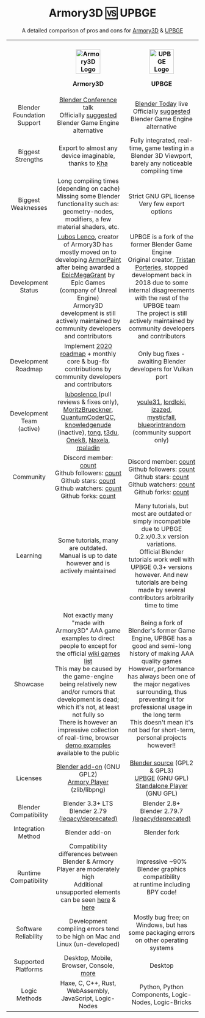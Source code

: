 <div align="center">
  <h1>Armory3D 🆚 UPBGE</h1>
  <p>A detailed comparison of pros and cons for <a href="https://www.armory3d.org">Armory3D</a> &amp; <a href="https://www.upbge.org">UPBGE</a></p>
</div>
<table align="center">
  <tr>
    <th>‎</th>
    <th>
      <br />
      <img src="https://avatars.githubusercontent.com/u/20436620?s=200&v=4" width=64 alt="Armory3D Logo" />
      <p>Armory3D</p>
    </th>
    <th>
      <br />
      <img src="https://avatars.githubusercontent.com/u/16006310?s=200&v=4" width=64 alt="UPBGE Logo" />
      <p>UPBGE</p>
    </th>
  </tr>
  <!-- Blender Foundation Support -->
  <tr align="center">
    <td>Blender Foundation Support</td>
    <td>
      <a href="https://www.youtube.com/watch?v=EaMT6Nyu79w">Blender Conference</a> talk<br />
      Officially <a href="https://www.blender.org/press/blender-projects-in-2018-to-look-forward-to/#blender-game-engine">suggested</a> Blender Game Engine alternative
    </td>
    <td>
      <a href="https://www.youtube.com/watch?v=hS7iV3NfddI&start=512">Blender Today</a> live<br />
      Officially <a href="https://www.blender.org/press/blender-projects-in-2018-to-look-forward-to/#blender-game-engine">suggested</a> Blender Game Engine alternative
    </td>
  </tr>
   <!-- Biggest Strengths -->
  <tr align="center">
    <td>Biggest Strengths</td>
    <td>
      Export to almost any device imaginable, thanks to <a href="http://kha.tech">Kha</a>
    </td>
    <td>
      Fully integrated, real-time, game testing in a Blender 3D Viewport, barely any noticeable compiling time
    </td>
  </tr>
   <!-- Biggest Weaknesses -->
  <tr align="center">
    <td>Biggest Weaknesses</td>
    <td>
      Long compiling times (depending on cache)<br />
      Missing some Blender functionality such as: geometry-nodes, modifiers, a few material shaders, etc.
    </td>
    <td>
      Strict GNU GPL license<br />
      Very few export options
    </td>
  </tr>
   <!-- Development Status -->
  <tr align="center">
    <td>Development Status</td>
    <td><a href="https://www.github.com/luboslenco">Lubos Lenco</a>, creator of Armory3D has mostly moved on to developing <a href="https://www.armorpaint.org">ArmorPaint</a> after being awarded a <a href="https://www.youtube.com/watch?v=M1X2Qdz8QDc">EpicMegaGrant</a> by Epic Games<br />(company of Unreal Engine)<br />Armory3D development is still actively maintained by community developers and contributors</td>
    <td>UPBGE is a fork of the former Blender Game Engine<br />Original creator, <a href="https://www.github.com/panzergame">Tristan Porteries</a>, stopped development back in 2018 due to some internal disagreements with the rest of the UPBGE team<br />The project is still actively maintained by community developers and contributors</td>
  </tr>
  <!-- Development Roadmap -->
  <tr align="center">
    <td>Development Roadmap</td>
    <td>Implement <a href="https://github.com/armory3d/armory/issues/1545#issue-549147917">2020 roadmap</a> + monthly core & bug-fix contributions by community developers and contributors</td>
    <td>Only bug fixes - awaiting Blender developers for Vulkan port</td>
  </tr>
  <!-- Development Team (active) -->
  <tr align="center">
    <td>Development Team (active)</td>
    <td>
      <a href="https://github.com/luboslenco">luboslenco </a> (pull reviews & fixes only),
      <a href="https://github.com/MoritzBrueckner">MoritzBrueckner</a>,
      <a href="https://github.com/QuantumCoderQC">QuantumCoderQC</a>,<br />
      <a href="https://github.com/knowledgenude">knowledgenude</a> (inactive),
      <a href="https://github.com/tong">tong</a>,
      <a href="https://github.com/t3du">t3du</a>,
      <a href="https://github.com/Onek8">Onek8</a>,
      <a href="https://github.com/Naxela">Naxela</a>,
      <a href="https://github.com/rpaladin">rpaladin</a>
    </td>
    <td>
      <a href="https://github.com/youle31">youle31</a>,
      <a href="https://github.com/lordloki">lordloki</a>,
      <a href="https://github.com/izazed">izazed</a>,<br />
      <a href="https://github.com/mysticfall">mysticfall</a>,
      <a href="https://github.com/blueprintrandom">blueprintrandom</a> (community support only)
    </td>
  </tr>
  <!-- Community -->
  <tr align="center">
    <td>Community</td>
    <td>
      Discord member: <a href="https://discord.gg/xqrKhGjVJk">count</a><br />
      Github followers: <a href="https://github.com/armory3d?tab=followers">count</a><br />
      Github stars: <a href="https://github.com/armory3d/armory/stargazers">count</a><br />
      Github watchers: <a href="https://github.com/armory3d/armory/watchers">count</a><br />
      Github forks: <a href="https://github.com/armory3d/armory/network/members">count</a>
    </td>
    <td>
      Discord member: <a href="https://discord.gg/DsTJ8Ga">count</a><br />
      Github followers: <a href="https://github.com/upbge?tab=followers">count</a><br />
      Github stars: <a href="https://github.com/upbge/upbge/stargazers">count</a><br />
      Github watchers: <a href="https://github.com/upbge/upbge/watchers">count</a><br />
      Github forks: <a href="https://github.com/upbge/upbge/network/members">count</a>
    </td>
  </tr>
  <!-- Learning -->
  <tr align="center">
    <td>Learning</td>
    <td>Some tutorials, many are outdated.<br />Manual is up to date however and is actively maintained</td>
    <td>Many tutorials, but most are outdated or simply incompatible due to UPBGE 0.2.x/0.3.x version variations.<br />Official Blender tutorials work well with UPBGE 0.3+ versions however. And new tutorials are being made by several contributors arbitrarily time to time</td>
  </tr>
  <!-- Showcase -->
  <tr align="center">
    <td>Showcase</td>
    <td>Not exactly many "made with Armory3D" AAA game examples to direct people to except for the official <a href="https://www.github.com/armory3d/armory/wiki/Games-made-with-Armory">wiki games list</a><br />This may be caused by the game-engine being relatively new and/or rumors that development is dead; which it's not, at least not fully so<br />There is however an impressive collection of real-time, browser <a href="https://armory3d.github.io/armory_examples_browser/">demo examples</a> available to the public</td>
    <td>Being a fork of Blender's former Game Engine, UPBGE has a good and semi-long history of making AAA quality games<br />However, performance has always been one of the major negatives surrounding, thus preventing it for professional usage in the long term<br />This doesn't mean it's not bad for short-term, personal projects however!!</td>
  </tr>
    <!-- Licenses -->
  <tr align="center">
    <td>Licenses</td>
    <td>
      <a href="https://www.github.com/armory3d/armory/blob/master/blender/arm/LICENSE.md">Blender add-on</a> (GNU GPL2)<br />
      <a href="https://www.github.com/armory3d/armory/blob/master/LICENSE.md">Armory Player</a> (zlib/libpng)
    </td>
    <td>
      <a href="https://www.blender.org/about/license/">Blender source</a> (GPL2 & GPL3)<br />
      <a href="https://www.upbge.org/#/documentation/docs/latest/manual/manual/about/license.html">UPBGE</a> (GNU GPL)<br />
      <a href="https://www.upbge.org/#/documentation/docs/latest/manual/manual/release/licensing.html">Standalone Player</a> (GNU GPL)
    </td>
  </tr>
  <!-- Blender Compatibility -->
  <tr align="center">
    <td>Blender Compatibility</td>
    <td>Blender 3.3+ LTS<br />
    Blender 2.79 <a href="https://github.com/armory3d/armsdk/releases?q=0&expanded=true">(legacy/deprecated)</a></td>
    <td>Blender 2.8+<br />
    Blender 2.79.7  <a href="https://github.com/UPBGE/upbge/releases/tag/v0.2.5b">(legacy/deprecated)</a></td>
  </tr>
  <!-- Integration Method -->
  <tr align="center">
    <td>Integration Method</td>
    <td>Blender add-on</td>
    <td>Blender fork</td>
  </tr>
  <!-- Runtime Compatibility -->
  <tr align="center">
    <td>Runtime Compatibility</td>
    <td>Compatibility differences between Blender & Armory Player are moderately high<br />Additional unsupported elements can be seen <a href="https://www.github.com/armory3d/armory/wiki/supported_nodes">here</a> & <a href="https://www.github.com/armory3d/armory/wiki/supported_particles">here</a></td>
    <td>Impressive ~90% Blender graphics compatibility<br />at runtime including BPY code!</td>
  </tr>
  <!-- Software Reliability -->
  <tr align="center">
    <td>Software Reliability</td>
    <td>Development compiling errors tend to be high on Mac and Linux (un-developed)</td>
    <td>Mostly bug free; on Windows, but has some packaging errors on other operating systems</td>
  </tr>
  <!-- Supported Platforms -->
  <tr align="center">
    <td>Supported Platforms</td>
    <td>Desktop, Mobile, Browser, Console, <a href="https://github.com/armory3d/armory/wiki">more</a></td>
    <td>Desktop</td>
  </tr>
  <!-- Logic Methods -->
  <tr align="center">
    <td>Logic Methods</td>
    <td>Haxe, C, C++, Rust, WebAssembly, JavaScript, Logic-Nodes</td>
    <td>Python, Python Components, Logic-Nodes, Logic-Bricks</td>
  </tr>
</table>
